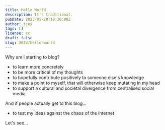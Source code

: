 ```yaml
---
title: Hello World
description: It's traditional.
pubDate: 2023-05-28T10:30:00Z
author: tjex
tags: []
license: cc
draft: false
slug: 2023/hello-world
---
```


Why am I starting to blog?

- to learn more concretely
- to be more critical of my thoughts
- to hopefully contribute positively to someone else's knowledge
- to make a point to myself, that will otherwise keep mutating in my head
- to support a cultural and societal divergence from centralised social media

And if people actually get to this blog...

- to test my ideas against the chaos of the internet

Let's see...
